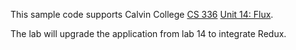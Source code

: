 This sample code supports Calvin College
[CS 336](https://cs.calvin.edu/courses/cs/336/kvlinden)
[Unit 14: Flux](https://cs.calvin.edu/courses/cs/336/kvlinden/14flux/index.html).

The lab will upgrade the application from lab 14 to integrate Redux.
